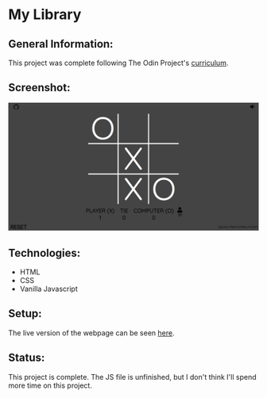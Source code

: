 # My Library

## General Information:
This project was complete following The Odin Project's [curriculum](https://www.theodinproject.com/courses/javascript/lessons/tic-tac-toe-javascript?ref=lnav).

## Screenshot:
![My tic-tac-toe screenshot](img/screenshot.png)
## Technologies:
- HTML
- CSS
- Vanilla Javascript

## Setup: 
The live version of the webpage can be seen [here](https://tpsst5.github.io/tic_tac_toe/).
## Status:
This project is complete. The JS file is unfinished, but I don't think I'll spend more time on this project.